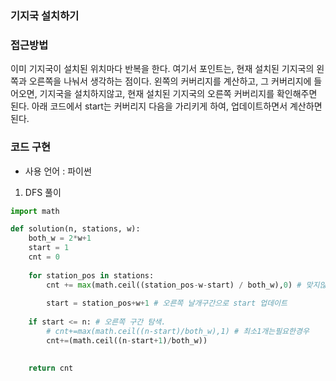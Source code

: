 ### 기지국 설치하기

### 접근방법

이미 기지국이 설치된 위치마다 반복을 한다. 여기서 포인트는, 현재 설치된 기지국의 왼쪽과 오른쪽을 나눠서 생각하는 점이다.
왼쪽의 커버리지를 계산하고, 그 커버리지에 들어오면, 기지국을 설치하지않고, 현재 설치된 기지국의 오른쪽 커버리지를 확인해주면 된다.
아래 코드에서 start는 커버리지 다음을 가리키게 하여, 업데이트하면서 계산하면 된다.


### 코드 구현

- 사용 언어 : 파이썬

1. DFS 풀이

```python
import math

def solution(n, stations, w):
    both_w = 2*w+1 
    start = 1
    cnt = 0
    
    for station_pos in stations:
        cnt += max(math.ceil((station_pos-w-start) / both_w),0) # 맞지않으면, 0을 추가해야함.음수제외        
        
        start = station_pos+w+1 # 오른쪽 날개구간으로 start 업데이트
        
    if start <= n: # 오른쪽 구간 탐색.
        # cnt+=max(math.ceil((n-start)/both_w),1) # 최소1개는필요한경우
        cnt+=(math.ceil((n-start+1)/both_w))
    

    return cnt
```
